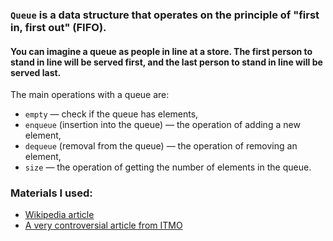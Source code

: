 ### `Queue` is a data structure that operates on the principle of "first in, first out" (FIFO).
#### You can imagine a queue as people in line at a store. The first person to stand in line will be served first, and the last person to stand in line will be served last.

The main operations with a queue are:
- `empty` — check if the queue has elements,
- `enqueue` (insertion into the queue) — the operation of adding a new element,
- `dequeue` (removal from the queue) — the operation of removing an element,
- `size` — the operation of getting the number of elements in the queue.

### Materials I used:
- <a href="https://en.wikipedia.org/wiki/Queue_(computing)">Wikipedia article</a>
- <a href="https://neerc.ifmo.ru/wiki/index.php?title=%D0%9E%D1%87%D0%B5%D1%80%D0%B5%D0%B4%D1%8C">A very controversial article from ITMO</a>
